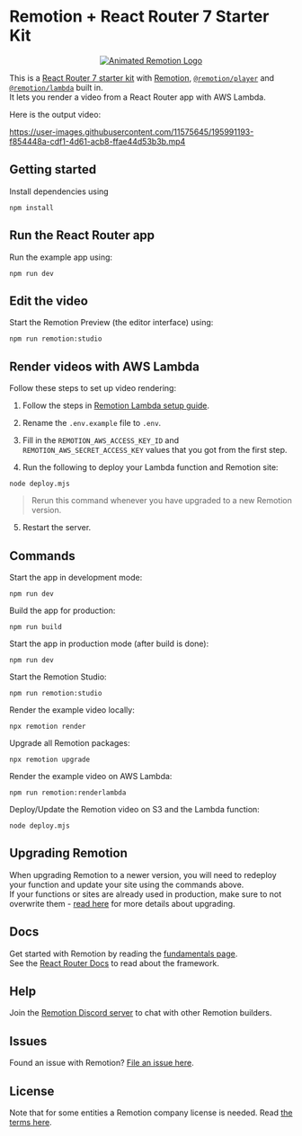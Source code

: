 # Remotion + React Router 7 Starter Kit

<p align="center">
  <a href="https://github.com/remotion-dev/logo">
    <picture>
      <source media="(prefers-color-scheme: dark)" srcset="https://github.com/remotion-dev/logo/raw/main/animated-logo-banner-dark.gif">
      <img alt="Animated Remotion Logo" src="https://github.com/remotion-dev/logo/raw/main/animated-logo-banner-light.gif">
    </picture>
  </a>
</p>

This is a [React Router 7 starter kit](https://reactrouter.com/home) with [Remotion](https://remotion.dev), [`@remotion/player`](https://remotion.dev/player) and [`@remotion/lambda`](https://remotion.dev/lambda) built in.  
It lets you render a video from a React Router app with AWS Lambda.

Here is the output video:

https://user-images.githubusercontent.com/11575645/195991193-f854448a-cdf1-4d61-acb8-ffae44d53b3b.mp4

## Getting started

Install dependencies using

<!-- create-video will replace this with the package manager specific command -->

```
npm install
```

## Run the React Router app

Run the example app using:

```
npm run dev
```

## Edit the video

Start the Remotion Preview (the editor interface) using:

```
npm run remotion:studio
```

## Render videos with AWS Lambda

Follow these steps to set up video rendering:

1. Follow the steps in [Remotion Lambda setup guide](https://www.remotion.dev/docs/lambda/setup).
2. Rename the `.env.example` file to `.env`.
3. Fill in the `REMOTION_AWS_ACCESS_KEY_ID` and `REMOTION_AWS_SECRET_ACCESS_KEY` values that you got from the first step.

4. Run the following to deploy your Lambda function and Remotion site:

```
node deploy.mjs
```

> Rerun this command whenever you have upgraded to a new Remotion version.

5. Restart the server.

## Commands

Start the app in development mode:

```
npm run dev
```

Build the app for production:

```
npm run build
```

Start the app in production mode (after build is done):

```
npm run dev
```

Start the Remotion Studio:

```
npm run remotion:studio
```

Render the example video locally:

```
npx remotion render
```

Upgrade all Remotion packages:

```
npx remotion upgrade
```

Render the example video on AWS Lambda:

```
npm run remotion:renderlambda
```

Deploy/Update the Remotion video on S3 and the Lambda function:

```
node deploy.mjs
```

## Upgrading Remotion

When upgrading Remotion to a newer version, you will need to redeploy your function and update your site using the commands above.  
If your functions or sites are already used in production, make sure to not overwrite them - [read here](https://www.remotion.dev/docs/lambda/upgrading) for more details about upgrading.

## Docs

Get started with Remotion by reading the [fundamentals page](https://www.remotion.dev/docs/the-fundamentals).  
See the [React Router Docs](https://reactrouter.com/) to read about the framework.

## Help

Join the [Remotion Discord server](https://remotion.dev/discord) to chat with other Remotion builders.

## Issues

Found an issue with Remotion? [File an issue here](https://remotion.dev/issue).

## License

Note that for some entities a Remotion company license is needed. Read [the terms here](https://remotion.dev/license).
